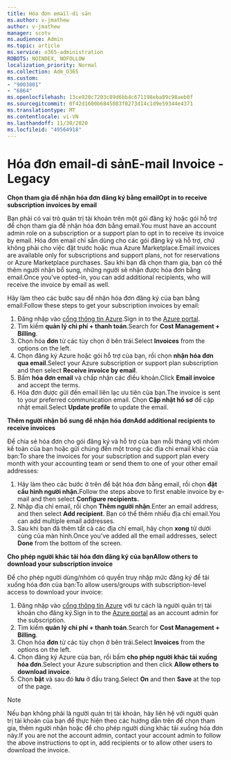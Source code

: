 ```yaml
---
title: Hóa đơn email-di sản
ms.author: v-jmathew
author: v-jmathew
manager: scotv
ms.audience: Admin
ms.topic: article
ms.service: o365-administration
ROBOTS: NOINDEX, NOFOLLOW
localization_priority: Normal
ms.collection: Adm_O365
ms.custom:
- "9003801"
- "6864"
ms.openlocfilehash: 13ce920c7203c89d6bb4c671198eba89c98aeb0f
ms.sourcegitcommit: 0f42d1600b6845083f0273d14c1d9e59344e4371
ms.translationtype: MT
ms.contentlocale: vi-VN
ms.lasthandoff: 11/30/2020
ms.locfileid: "49564918"
---
```

# <a name="e-mail-invoice---legacy"></a><span data-ttu-id="61035-102">Hóa đơn email-di sản</span><span class="sxs-lookup"><span data-stu-id="61035-102">E-mail Invoice - Legacy</span></span>

<span data-ttu-id="61035-103">**Chọn tham gia để nhận hóa đơn đăng ký bằng email**</span><span class="sxs-lookup"><span data-stu-id="61035-103">**Opt in to receive subscription invoices by email**</span></span>

<span data-ttu-id="61035-104">Bạn phải có vai trò quản trị tài khoản trên một gói đăng ký hoặc gói hỗ trợ để chọn tham gia để nhận hóa đơn bằng email.</span><span class="sxs-lookup"><span data-stu-id="61035-104">You must have an account admin role on a subscription or a support plan to opt in to receive its invoice by email.</span></span> <span data-ttu-id="61035-105">Hóa đơn email chỉ sẵn dùng cho các gói đăng ký và hỗ trợ, chứ không phải cho việc đặt trước hoặc mua Azure Marketplace.</span><span class="sxs-lookup"><span data-stu-id="61035-105">Email invoices are available only for subscriptions and support plans, not for reservations or Azure Marketplace purchases.</span></span> <span data-ttu-id="61035-106">Sau khi bạn đã chọn tham gia, bạn có thể thêm người nhận bổ sung, những người sẽ nhận được hóa đơn bằng email.</span><span class="sxs-lookup"><span data-stu-id="61035-106">Once you've opted-in, you can add additional recipients, who will receive the invoice by email as well.</span></span>

<span data-ttu-id="61035-107">Hãy làm theo các bước sau để nhận hóa đơn đăng ký của bạn bằng email:</span><span class="sxs-lookup"><span data-stu-id="61035-107">Follow these steps to get your subscription invoices by email:</span></span>

1. <span data-ttu-id="61035-108">Đăng nhập vào [cổng thông tin Azure](https://portal.azure.com/).</span><span class="sxs-lookup"><span data-stu-id="61035-108">Sign in to the [Azure portal](https://portal.azure.com/).</span></span>
2. <span data-ttu-id="61035-109">Tìm kiếm **quản lý chi phí + thanh toán**.</span><span class="sxs-lookup"><span data-stu-id="61035-109">Search for **Cost Management + Billing**.</span></span>
3. <span data-ttu-id="61035-110">Chọn hóa **đơn** từ các tùy chọn ở bên trái.</span><span class="sxs-lookup"><span data-stu-id="61035-110">Select **Invoices** from the options on the left.</span></span>
4. <span data-ttu-id="61035-111">Chọn đăng ký Azure hoặc gói hỗ trợ của bạn, rồi chọn **nhận hóa đơn qua email**.</span><span class="sxs-lookup"><span data-stu-id="61035-111">Select your Azure subscription or support plan subscription and then select **Receive invoice by email**.</span></span>
5. <span data-ttu-id="61035-112">Bấm **hóa đơn email** và chấp nhận các điều khoản.</span><span class="sxs-lookup"><span data-stu-id="61035-112">Click **Email invoice** and accept the terms.</span></span>
6. <span data-ttu-id="61035-113">Hóa đơn được gửi đến email liên lạc ưu tiên của bạn.</span><span class="sxs-lookup"><span data-stu-id="61035-113">The invoice is sent to your preferred communication email.</span></span> <span data-ttu-id="61035-114">Chọn **Cập nhật hồ sơ** để cập nhật email.</span><span class="sxs-lookup"><span data-stu-id="61035-114">Select **Update profile** to update the email.</span></span>

<span data-ttu-id="61035-115">**Thêm người nhận bổ sung để nhận hóa đơn**</span><span class="sxs-lookup"><span data-stu-id="61035-115">**Add additional recipients to receive invoices**</span></span>

<span data-ttu-id="61035-116">Để chia sẻ hóa đơn cho gói đăng ký và hỗ trợ của bạn mỗi tháng với nhóm kế toán của bạn hoặc gửi chúng đến một trong các địa chỉ email khác của bạn:</span><span class="sxs-lookup"><span data-stu-id="61035-116">To share the invoices for your subscription and support plan every month with your accounting team or send them to one of your other email addresses:</span></span>

1. <span data-ttu-id="61035-117">Hãy làm theo các bước ở trên để bật hóa đơn bằng email, rồi chọn **đặt cấu hình người nhận.**</span><span class="sxs-lookup"><span data-stu-id="61035-117">Follow the steps above to first enable invoice by e-mail and then select **Configure recipients.**</span></span>
2. <span data-ttu-id="61035-118">Nhập địa chỉ email, rồi chọn **Thêm người nhận**.</span><span class="sxs-lookup"><span data-stu-id="61035-118">Enter an email address, and then select **Add recipient**.</span></span> <span data-ttu-id="61035-119">Bạn có thể thêm nhiều địa chỉ email.</span><span class="sxs-lookup"><span data-stu-id="61035-119">You can add multiple email addresses.</span></span>
3. <span data-ttu-id="61035-120">Sau khi bạn đã thêm tất cả các địa chỉ email, hãy chọn **xong** từ dưới cùng của màn hình.</span><span class="sxs-lookup"><span data-stu-id="61035-120">Once you've added all the email addresses, select **Done** from the bottom of the screen.</span></span>

<span data-ttu-id="61035-121">**Cho phép người khác tải hóa đơn đăng ký của bạn**</span><span class="sxs-lookup"><span data-stu-id="61035-121">**Allow others to download your subscription invoice**</span></span>

<span data-ttu-id="61035-122">Để cho phép người dùng/nhóm có quyền truy nhập mức đăng ký để tải xuống hóa đơn của bạn:</span><span class="sxs-lookup"><span data-stu-id="61035-122">To allow users/groups with subscription-level access to download your invoice:</span></span>

1. <span data-ttu-id="61035-123">Đăng nhập vào [cổng thông tin Azure](https://portal.azure.com/) với tư cách là người quản trị tài khoản cho đăng ký.</span><span class="sxs-lookup"><span data-stu-id="61035-123">Sign in to the [Azure portal](https://portal.azure.com/) as an account admin for the subscription.</span></span>
2. <span data-ttu-id="61035-124">Tìm kiếm **quản lý chi phí + thanh toán**.</span><span class="sxs-lookup"><span data-stu-id="61035-124">Search for **Cost Management + Billing**.</span></span>
3. <span data-ttu-id="61035-125">Chọn hóa **đơn** từ các tùy chọn ở bên trái.</span><span class="sxs-lookup"><span data-stu-id="61035-125">Select **Invoices** from the options on the left.</span></span>
4. <span data-ttu-id="61035-126">Chọn đăng ký Azure của bạn, rồi bấm **cho phép người khác tải xuống hóa đơn**.</span><span class="sxs-lookup"><span data-stu-id="61035-126">Select your Azure subscription and then click **Allow others to download invoice**.</span></span>
5. <span data-ttu-id="61035-127">Chọn **bật** và sau đó **lưu** ở đầu trang.</span><span class="sxs-lookup"><span data-stu-id="61035-127">Select **On** and then **Save** at the top of the page.</span></span>

> [!NOTE]
<span data-ttu-id="61035-128">Nếu bạn không phải là người quản trị tài khoản, hãy liên hệ với người quản trị tài khoản của bạn để thực hiện theo các hướng dẫn trên để chọn tham gia, thêm người nhận hoặc để cho phép người dùng khác tải xuống hóa đơn này.</span><span class="sxs-lookup"><span data-stu-id="61035-128">If you are not the account admin, contact your account admin to follow the above instructions to opt in, add recipients or to allow other users to download the invoice.</span></span>
